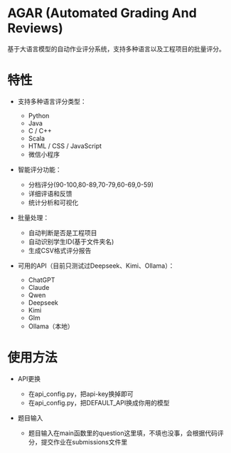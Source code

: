 # AGAR (Automated Grading And Reviews)

基于大语言模型的自动作业评分系统，支持多种语言以及工程项目的批量评分。

# 特性

- 支持多种语言评分类型：
  - Python
  - Java
  - C / C++
  - Scala
  - HTML / CSS / JavaScript
  - 微信小程序

- 智能评分功能：
  - 分档评分(90-100,80-89,70-79,60-69,0-59)
  - 详细评语和反馈
  - 统计分析和可视化

- 批量处理：
  - 自动判断是否是工程项目
  - 自动识别学生ID(基于文件夹名)
  - 生成CSV格式评分报告

- 可用的API（目前只测试过Deepseek、Kimi、Ollama）：
  - ChatGPT
  - Claude
  - Qwen
  - Deepseek
  - Kimi
  - Glm
  - Ollama（本地）

# 使用方法

- API更换
  - 在api_config.py，把api-key换掉即可
  - 在api_config.py，把DEFAULT_API换成你用的模型

- 题目输入
  - 题目输入在main函数里的question这里填，不填也没事，会根据代码评分，提交作业在submissions文件里